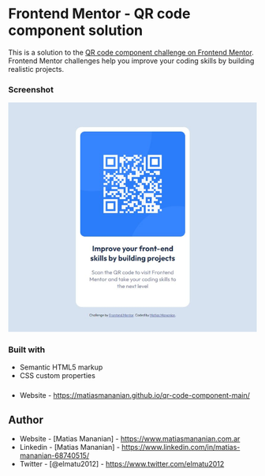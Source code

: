 # Frontend Mentor - QR code component solution

This is a solution to the [QR code component challenge on Frontend Mentor](https://www.frontendmentor.io/challenges/qr-code-component-iux_sIO_H). Frontend Mentor challenges help you improve your coding skills by building realistic projects. 

### Screenshot

![](./images/screenshot.jpg)

### Built with

- Semantic HTML5 markup
- CSS custom properties

###
- Website - https://matiasmananian.github.io/qr-code-component-main/

## Author

- Website - [Matias Mananian] - https://www.matiasmananian.com.ar
- Linkedin - [Matias Mananian] - https://www.linkedin.com/in/matias-mananian-68740515/
- Twitter - [@elmatu2012] - https://www.twitter.com/elmatu2012
